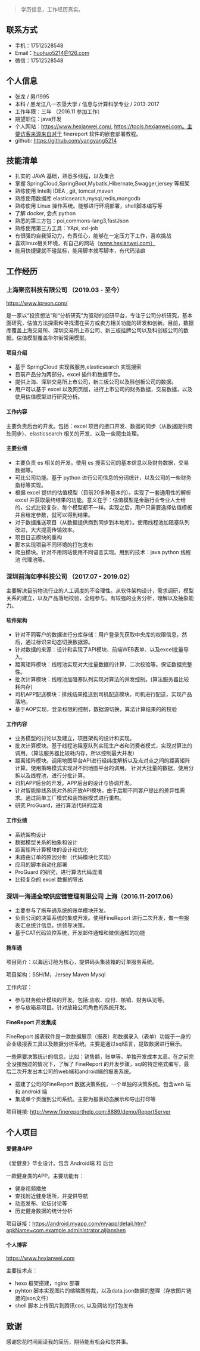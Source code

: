 
> 学历信息，工作经历真实。


## 联系方式

- 手机：17512528548
- Email：huohuo5214@126.com
- 微信：17512528548

## 个人信息
- 张龙 / 男/1995
- 本科 / 黑龙江八一农垦大学 / 信息与计算科学专业 / 2013-2017
- 工作年限：三年 （2016.11 参加工作）
- 期望职位：java开发
- 个人网站：https://www.hexianwei.com/, https://tools.hexianwei.com。主要访客来源来自对于 finereport 软件的嵌套部署教程。
- github: https://github.com/yangyang5214

<!--more-->

## 技能清单

- 扎实的 JAVA 基础，熟悉多线程，以及集合
- 掌握 SpringCloud,SpringBoot,Mybatis,Hibernate,Swagger,jersey 等框架
- 熟练使用 Intellij IDEA , git, tomcat,maven 
- 熟练使用数据库 elasticsearch,mysql,redis,mongodb 
- 熟练使用 Linux 操作系统。能够进行环境部署，shell脚本编写等
- 了解 docker, 会点 python 
- 熟悉的第三方包：poi,commons-lang3,fastJson
- 熟练使用第三方工具：YApi, xxl-job
- 有很强的自我驱动力，有责任心，能够在一定压力下工作，喜欢挑战
- 喜欢linux相关环境，有自己的网站（www.hexianwei.com）
- 能用快捷键就不碰鼠标，能用脚本就写脚本，有代码洁癖

## 工作经历


### 上海聚峦科技有限公司 （2019.03 - 至今）

https://www.ipreon.com/


是一家以“投资想法”和“分析研究”为驱动的投研平台，专注于公司分析研究，基本面研究，估值方法探索和寻找潜在买方或卖方相关功能的研发和创新。目前，数据库覆盖上海交易所、深圳交易所上市公司、新三板挂牌公司以及科创板公司的数据。估值模型覆盖华尔街常用模型。

#### 项目介绍

- 基于 SpringCloud 实现微服务,elasticsearch 实现搜索
- 目前产品分为两部分。excel 插件和数据平台。
- 提供上海、深圳交易所上市公司，新三板公司以及科创板公司的数据。
- 用户可以基于 excel 以及网页版，进行上市公司的财务数据，交易数据，以及使用估值模型进行研究分析。

#### 工作内容

主要负责后台的开发。包括：excel 项目的接口开发、数据的同步（从数据提供商处同步）、elasticsearch 相关的开发、以及一些爬虫处理。

#### 主要业绩

- 主要负责 es 相关的开发。使用 es 搜索公司的基本信息以及财务数据，交易数据等。
- 可比公司功能。基于 python 进行公司信息的分词统计，以及公司的一些财务指标等实现。
- 根据 excel 提供的估值模型（目前20多种基本的）。实现了一套通用性的解析 excel 并获取最终结果的功能。意义在于：估值模型是金融行业专业人士给的，公式比较复杂，每个模型都不一样。实现之后，用户只需要选择估值模板并且给定参数，就可以得到结果。
- 对于数据推送项目（从数据提供商到同步到本地库）。使用线程池加阻塞队列改进，大大提高传输效率。
- 项目日志模块的重构
- 脚本实现项目不同环境的打包发布
- 爬虫模块。针对不用网站使用不同语言实现。用到的技术：java python 线程池 代理池等。

### 深圳前海如亭科技公司 （2017.07 - 2019.02）

  主要解决目前物流行业的人工调度的不合理性。从软件架构设计，需求调研，模型关系的建立，以及产品落地校验，全程参与。有较强的业务分析，理解以及抽象能力。

#### 软件架构

- 针对不同客户的数据进行分库存储：用户登录先获取中央库的权限信息，然后，通过标识来动态切换数据源。
- 针对数据的来源：设计和实现了API模块、前端WEB表单、以及excel批量导入。
- 距离矩阵模块：线程池实现对大批量数据的计算，二次校验等。保证数据完整性。
- 批次计算模块：线程池加阻塞队列实现对算法的并发控制。(算法服务器比较耗内存)
- 司机APP配送模块：排线结果推送到司机配送模块，司机进行配送，实现产品落地。
- 基于AOP实现，登录权限的控制，数据源切换，算法计算结果的的校验

#### 工作内容

- 业务模型的讨论以及建立，项目架构的设计和实现。
- 批次计算模块。基于线程池阻塞队列实现生产者和消费者模式，实现对算法的调用。（算法服务器比较耗内存，所以控制最大并发）
- 距离矩阵模块。调用地图平台API进行经纬度解析以及点对点之间的距离矩阵计算。使用策略模式实现对不同地图平台的调用。 针对大批量的数据，使用分拆以及线程池，进行分批计算。
- 司机APP后台的开发。APP后台的设计与协调开发。
- 针对智能排线系统对外的开放API模块，由于后期不同客户提出的差异性需求。通过简单工厂模式和装饰器模式进行重构。
- 研究 ProGuard，进行算法代码的混淆

#### 工作业绩

- 系统架构设计 
- 数据模型关系的抽象和设计
- 距离矩阵计算模块的设计和优化
- 未路由订单的原因分析（代码模块化实现）
- 应用的脚本自动化部署
- ProGuard 的研究，进行算法代码混淆
- 比较复杂的 excel 数据的导出


### 深圳一海通全球供应链管理有限公司  上海（2016.11-2017.06）

- 主要参与了拖车通系统的账单模块开发。   
- 负责公司的决策系统的集成开发。使用FineReport 进行二次开发，做一些报表汇总统计信息，供领导决策。
- 基于CAT代码监控系统，开发邮件通知和微信通知的功能

#### 拖车通

项目简介：以海运订舱为核心，提供码头集装箱的订单服务系统。

项目架构：SSH/M，Jersey Maven Mysql 

工作内容：
- 参与财务统计模块的开发。包括:应收、应付、核销、财务纵览等。
- 参与放箱易项目。针对放箱公司角色的系统开发。

#### FineReport 开发集成

 FineReport 报表软件是一款数据展示（报表）和数据录入（表单）功能于一身的企业级报表工具以及数据分析系统。主要是通过sql语言，提取数据进行展示。

 一些需要决策统计的信息，比如：销售额，账单等。单独开发成本太高。在之前完全没接触过的情况下，了解了 FineReport 的开发步骤，sql的特定格式编写，最后二次开发出本公司的web端和android端的报表系统。

- 搭建了公司的FineReport 数据决策系统，一个单独的决策系统。包含web 端和 android 端
- 集成单个页面到公司系统。主要为报表动态展示和导出打印等

项目链接: http://www.finereporthelp.com:8889/demo/ReportServer


## 个人项目

#### 爱健身APP
《爱健身》毕业设计。包含 Android端 和 后台

一款健身类的APP。主要功能有：
- 健身视频播放
- 查找附近健身场所，并提供导航
- 动态发布、论坛讨论等
- 历史健身数据的统计分析

项目链接：https://android.myapp.com/myapp/detail.htm?apkName=com.example.administrator.aijianshen

#### 个人博客

https://www.hexianwei.com

主要技术点：
- hexo 框架搭建，nginx 部署
- pyhton 脚本实现图片的缩略图剪裁，以及data.json数据的整理（存放图片链接的json文件）
- shell 脚本上传图片到腾讯cos, 以及网站的打包发布

## 致谢

感谢您花时间阅读我的简历，期待能有机会和您共事。

